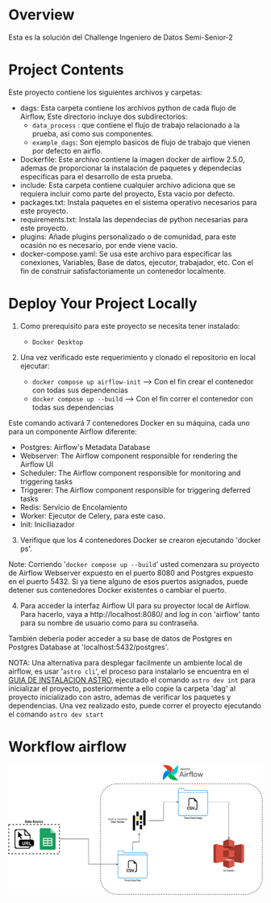 Overview
========

Esta es la solución del Challenge Ingeniero de Datos Semi-Senior-2

Project Contents
================

Este proyecto contiene los siguientes archivos y carpetas:

- dags: Esta carpeta contiene los archivos python de cada flujo de Airflow, Este directorio incluye dos subdirectorios:
    - `data_process` : que contiene el flujo de trabajo relacionado a la prueba, así como sus componentes. 
    - `example_dags`: Son ejemplo basicos de flujo de trabajo que vienen por defecto en airflo.
- Dockerfile: Este archivo contiene la imagen docker de airflow 2.5.0, ademas de proporcionar la instalación de paquetes y dependecias especificas para el desarrollo de  esta prueba.
- include: Esta carpeta contiene cualquier archivo adiciona que se requiera incluir como parte del proyecto, Esta vacio por defecto.
- packages.txt: Instala paquetes en el sistema operativo necesarios para este proyecto.
- requirements.txt: Instala las dependecias de python necesarias para este proyecto.
- plugins: Añade plugins personalizado o de comunidad, para este ocasión no es necesario, por ende viene vacio.
- docker-compose.yaml: Se usa este archivo para especificar las conexiones, Variables, Base de datos, ejecutor, trabajador, etc. Con el fin de construir satisfactoriamente un contenedor localmente.

Deploy Your Project Locally
===========================

1. Como prerequisito para este proyecto se necesita tener instalado:
    - `Docker Desktop`

2. Una vez verificado este requerimiento y clonado el repositorio en local ejecutar:
    - `docker compose up airflow-init` --> Con el fin crear el contenedor con todas sus dependencias 
    - `docker compose up --build` --> Con el fin correr el contenedor con todas sus dependencias 

Este comando activará 7 contenedores Docker en su máquina, cada uno para un componente Airflow diferente:

- Postgres: Airflow's Metadata Database
- Webserver: The Airflow component responsible for rendering the Airflow UI
- Scheduler: The Airflow component responsible for monitoring and triggering tasks
- Triggerer: The Airflow component responsible for triggering deferred tasks
- Redis: Servicio de Encolamiento
- Worker: Ejecutor de Celery, para este caso.
- Init: Iniciliazador 

3. Verifique que los 4 contenedores Docker se crearon ejecutando 'docker ps'.

Note: Corriendo '`docker compose up --build`' usted comenzara su proyecto de Airflow Webserver expuesto en el puerto 8080 and Postgres expuesto en el puerto 5432. Si ya tiene alguno de esos puertos asignados, puede detener sus contenedores Docker existentes o cambiar el puerto.

4. Para acceder la interfaz Airflow UI para su proyector local de Airflow. Para hacerlo, vaya a http://localhost:8080/ and log in con 'airflow' tanto para su nombre de usuario como para su contraseña.

También debería poder acceder a su base de datos de Postgres en Postgres Database at 'localhost:5432/postgres'.

NOTA: Una alternativa para desplegar facilmente un ambiente local de airflow, es usar '`astro cli`', el proceso para instalarlo se encuentra en el [GUIA DE INSTALACION ASTRO](https://docs.astronomer.io/astro/cli/install-cli), ejecutado el comando `astro dev int` para inicializar el proyecto, posteriormente a ello copie la carpeta 'dag' al proyecto inicializado con astro, ademas de verificar los paquetes y dependencias. Una vez realizado esto, puede correr el proyecto ejecutando el comando `astro dev start`

Workflow airflow 
===========================

![plot](./docs/imgs/FLujo_General.drawio.png)